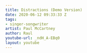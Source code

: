 ```yaml
---
title: Distractions (Demo Version)
date: 2020-06-12 09:33:33 Z
tags:
- singer-songwriter
artist: Paul McCartney
author: Raul
youtube-url: _ndH_A-EBq0
layout: youtube
---
```



